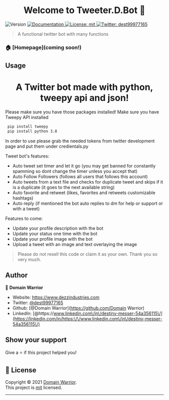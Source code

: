 <h1 align="center">Welcome to Tweeter.D.Bot 👋</h1>
<p>
  <img alt="Version" src="https://img.shields.io/badge/version-0.0.1-blue.svg?cacheSeconds=2592000" />
  <a href="github.com/DomainWarrior/twitter_bot/README.md" target="_blank">
    <img alt="Documentation" src="https://img.shields.io/badge/documentation-yes-brightgreen.svg" />
  </a>
  <a href="github.com/DomainWarrior/tweet_bot/LICENSE.md" target="_blank">
    <img alt="License: mit" src="https://img.shields.io/badge/License-mit-yellow.svg" />
  </a>
  <a href="https://twitter.com/dest99977165" target="_blank">
    <img alt="Twitter: dest99977165" src="https://img.shields.io/twitter/follow/dest99977165.svg?style=social" />
  </a>
</p>

> A functional twitter bot with many functions

### 🏠 [Homepage](coming soon!)

## Usage
<h1 align="center">  A Twitter bot made with python, tweepy api and json!</h1>
Please make sure you have those packages installed!
 Make sure you have Tweepy API installed
 
```sh
 pip install tweepy 
 pip install python 3.8
```
In order to use please grab the needed tokens from twitter development page and put them under credientals.py

Tweet bot's features:
* Auto tweet set timer and let it go (you may get banned for constantly spamming so dont change the timer unless you accept that)
* Auto Follow Followers (follows all users that follows this account)
* Auto tweets from a text file and checks for duplicate tweet and skips if it is a duplicate (it goes to the next available string)
* Auto favorite and retweet (likes, favorites and retweets customizable hashtags)
* Auto reply (if mentioned the bot auto replies to dm for help or support or with a tweet)
 
  
Features to come: 
* Update your profile description with the bot
* Update your status one time with the bot
* Update your profile image with the bot
* Upload a tweet with an image and text overlaying the image

> Please do not resell this code or claim it as your own. Thank you so very much. 
## Author

👤 **Domain Warrior**

* Website: https://www.dezzindustries.com
* Twitter: [@dest99977165](https://twitter.com/dest99977165)
* Github: [@Domain Warrior](https://github.com/Domain Warrior)
* LinkedIn: [@https:\/\/www.linkedin.com\/in\/destiny-messer-54a356115\/](https://linkedin.com/in/https:\/\/www.linkedin.com\/in\/destiny-messer-54a356115\/)

## Show your support

Give a ⭐️ if this project helped you!

## 📝 License

Copyright © 2021 [Domain Warrior](https://github.com/DomainWarrior).<br />
This project is [mit](github.com/DomainWarrior/tweet_bot/LICENSE.md) licensed.

***

